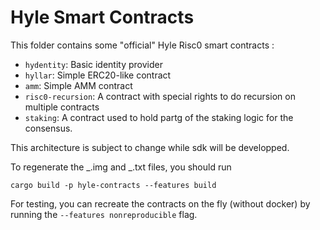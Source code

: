 # Hyle Smart Contracts

This folder contains some "official" Hyle Risc0 smart contracts :

- `hydentity`: Basic identity provider
- `hyllar`: Simple ERC20-like contract
- `amm`: Simple AMM contract
- `risc0-recursion`: A contract with special rights to do recursion on multiple contracts 
- `staking`: A contract used to hold partg of the staking logic for the consensus.

This architecture is subject to change while sdk will be developped.

To regenerate the _.img and _.txt files, you should run

```
cargo build -p hyle-contracts --features build
```

For testing, you can recreate the contracts on the fly (without docker) by running the `--features nonreproducible` flag.
